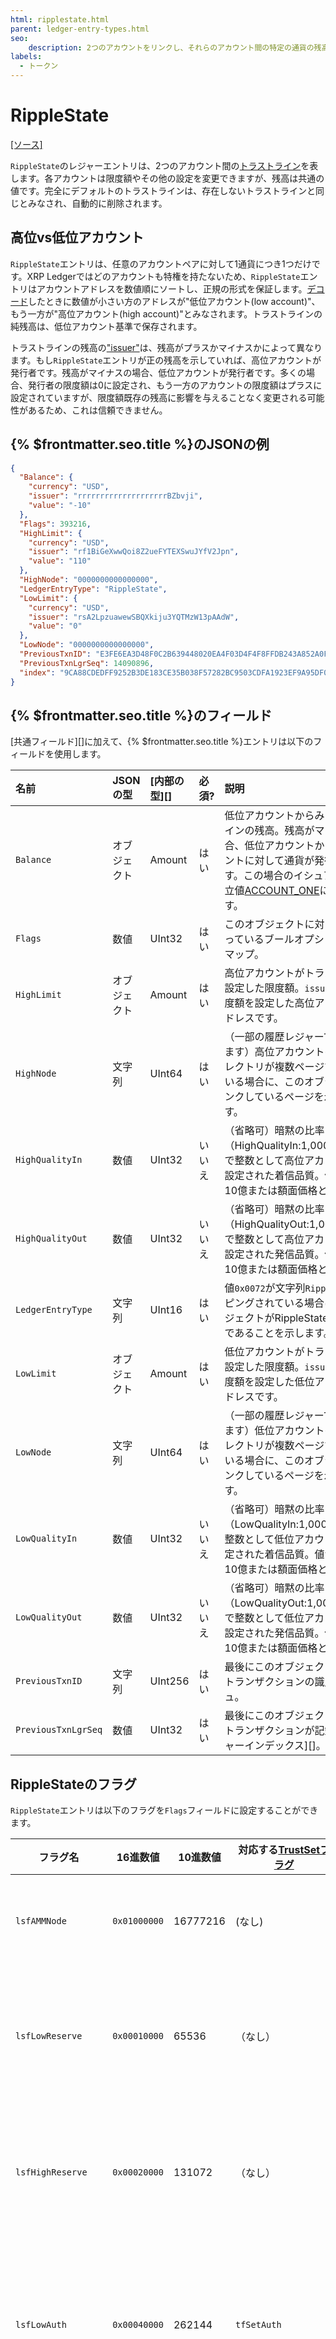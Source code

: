 ```yaml
---
html: ripplestate.html
parent: ledger-entry-types.html
seo:
    description: 2つのアカウントをリンクし、それらのアカウント間の特定の通貨の残高を追跡します。トラストラインのコンセプトは、このオブジェクトタイプを抽象化することです。
labels:
  - トークン
---
```

# RippleState
[[ソース]](https://github.com/XRPLF/rippled/blob/1e01cd34f7a216092ed779f291b43324c167167a/include/xrpl/protocol/detail/ledger_entries.macro#L292-L304 "Source")

`RippleState`のレジャーエントリは、2つのアカウント間の[トラストライン](../../../../concepts/tokens/fungible-tokens/index.md)を表します。各アカウントは限度額やその他の設定を変更できますが、残高は共通の値です。完全にデフォルトのトラストラインは、存在しないトラストラインと同じとみなされ、自動的に削除されます。

## 高位vs低位アカウント

`RippleState`エントリは、任意のアカウントペアに対して1通貨につき1つだけです。XRP Ledgerではどのアカウントも特権を持たないため、`RippleState`エントリはアカウントアドレスを数値順にソートし、正規の形式を保証します。[デコード](../../../../concepts/accounts/addresses.md#アドレスのエンコード)したときに数値が小さい方のアドレスが"低位アカウント(low account)"、もう一方が"高位アカウント(high account)"とみなされます。トラストラインの純残高は、低位アカウント基準で保存されます。

トラストラインの残高の["issuer"](../../../../concepts/tokens/fungible-tokens/index.md)は、残高がプラスかマイナスかによって異なります。もし`RippleState`エントリが正の残高を示していれば、高位アカウントが発行者です。残高がマイナスの場合、低位アカウントが発行者です。多くの場合、発行者の限度額は0に設定され、もう一方のアカウントの限度額はプラスに設定されていますが、限度額既存の残高に影響を与えることなく変更される可能性があるため、これは信頼できません。


## {% $frontmatter.seo.title %}のJSONの例

```json
{
  "Balance": {
    "currency": "USD",
    "issuer": "rrrrrrrrrrrrrrrrrrrrBZbvji",
    "value": "-10"
  },
  "Flags": 393216,
  "HighLimit": {
    "currency": "USD",
    "issuer": "rf1BiGeXwwQoi8Z2ueFYTEXSwuJYfV2Jpn",
    "value": "110"
  },
  "HighNode": "0000000000000000",
  "LedgerEntryType": "RippleState",
  "LowLimit": {
    "currency": "USD",
    "issuer": "rsA2LpzuawewSBQXkiju3YQTMzW13pAAdW",
    "value": "0"
  },
  "LowNode": "0000000000000000",
  "PreviousTxnID": "E3FE6EA3D48F0C2B639448020EA4F03D4F4F8FFDB243A852A0F59177921B4879",
  "PreviousTxnLgrSeq": 14090896,
  "index": "9CA88CDEDFF9252B3DE183CE35B038F57282BC9503CDFA1923EF9A95DF0D6F7B"
}
```

## {% $frontmatter.seo.title %}のフィールド

[共通フィールド][]に加えて、{% $frontmatter.seo.title %}エントリは以下のフィールドを使用します。

| 名前                 | JSONの型   | [内部の型][]  | 必須? | 説明 |
|:--------------------|:-----------|:------------|:------|:----|
| `Balance`           | オブジェクト | Amount      | はい   | 低位アカウントからみたトラストラインの残高。残高がマイナスの場合、低位アカウントから高位アカウントに対して通貨が発行されています。この場合のイシュアーは常に中立値[ACCOUNT_ONE](../../../../concepts/accounts/addresses.md#特別なアドレス)に設定されます。 |
| `Flags`             | 数値        | UInt32      | はい   | このオブジェクトに対して有効になっているブールオプションのビットマップ。 |
| `HighLimit`         | オブジェクト | Amount      | はい   | 高位アカウントがトラストラインに設定した限度額。`issuer`は、この限度額を設定した高位アカウントのアドレスです。 |
| `HighNode`          | 文字列      | UInt64      | はい   | （一部の履歴レジャーでは省略されます）高位アカウントの所有者ディレクトリが複数ページで構成されている場合に、このオブジェクトにリンクしているページを示すヒントです。 |
| `HighQualityIn`     | 数値       | UInt32       | いいえ | （省略可）暗黙の比率（HighQualityIn:1,000,000,000）で整数として高位アカウントにより設定された着信品質。値が0の場合は10億または額面価格と同等です。 |
| `HighQualityOut`    | 数値       | UInt32       | いいえ | （省略可）暗黙の比率（HighQualityOut:1,000,000,000）で整数として高位アカウントにより設定された発信品質。値が0の場合は10億または額面価格と同等です。 |
| `LedgerEntryType`   | 文字列      | UInt16      | はい   | 値`0x0072`が文字列`RippleState`にマッピングされている場合は、このオブジェクトがRippleStateオブジェクトであることを示します。 |
| `LowLimit`          | オブジェクト | Amount      | はい   | 低位アカウントがトラストラインに設定した限度額。`issuer`は、この限度額を設定した低位アカウントのアドレスです。 |
| `LowNode`           | 文字列      | UInt64      | はい   | （一部の履歴レジャーでは省略されます）低位アカウントの所有者ディレクトリが複数ページで構成されている場合に、このオブジェクトにリンクしているページを示すヒントです。 |
| `LowQualityIn`      | 数値       | UInt32       | いいえ | （省略可）暗黙の比率（LowQualityIn:1,000,000,000）で整数として低位アカウントにより設定された着信品質。値が0の場合は10億または額面価格と同等です。 |
| `LowQualityOut`     | 数値       | UInt32       | いいえ | （省略可）暗黙の比率（LowQualityOut:1,000,000,000）で整数として低位アカウントにより設定された発信品質。値が0の場合は10億または額面価格と同等です。 |
| `PreviousTxnID`     | 文字列     | UInt256      | はい   | 最後にこのオブジェクトを変更したトランザクションの識別用ハッシュ。 |
| `PreviousTxnLgrSeq` | 数値       | UInt32       | はい   | 最後にこのオブジェクトを変更したトランザクションが記録された[レジャーインデックス][]。 |

## RippleStateのフラグ

`RippleState`エントリは以下のフラグを`Flags`フィールドに設定することができます。

| フラグ名           | 16進数値       | 10進数値 | 対応する[TrustSetフラグ](../../transactions/types/trustset.md#trustsetのフラグ) | 説明 | 
|-------------------|--------------|----------|-------------|------------------------|
| `lsfAMMNode`      | `0x01000000` | 16777216 | (なし)  | このトラストラインがAMMアカウントに紐づくことを表します。 |
| `lsfLowReserve`   | `0x00010000` | 65536    | （なし） | このRippleStateオブジェクトは[低位アカウント所有者の準備金に資金を供給します](#所有者の準備金への資金供給)。 |
| `lsfHighReserve`  | `0x00020000` | 131072   | （なし） | このRippleStateオブジェクトは[高位アカウント所有者の準備金に資金を供給します](#所有者の準備金への資金供給)。 |
| `lsfLowAuth`      | `0x00040000` | 262144   | `tfSetAuth` | 低位アカウントにより、高位アカウントが低位アカウントのイシュアンスを保有することが承認されています。 |
| `lsfHighAuth`     | `0x00080000` | 524288   | `tfSetAuth` | 高位アカウントにより、低位アカウントが高位アカウントのイシュアンスを保有することが承認されています。 |
| `lsfLowNoRipple`  | `0x00100000` | 1048576  | `tfSetNoRipple` | 低位アカウントで、このトラストラインから、同じアカウントのNoRippleフラグが設定されている他のトラストラインへの[Ripplingが無効化されています](../../../../concepts/tokens/fungible-tokens/rippling.md)。 |
| `lsfHighNoRipple` | `0x00200000` | 2097152   | `tfSetNoRipple` | 高位アカウントで、このトラストラインから、同じアカウントのNoRippleフラグが設定されている他のトラストラインへの[Ripplingが無効化されています](../../../../concepts/tokens/fungible-tokens/rippling.md)。 |
| `lsfLowFreeze`    | `0x00400000` | 4194304  | `tfSetFreeze` | 低位アカウントがトラストラインをフリーズしており、高位アカウントから資産を移動できません。 |
| `lsfHighFreeze`   | `0x00800000` | 8388608  | `tfSetFreeze` | 高位アカウントがトラストラインをフリーズしており、低位アカウントから資産を移動できません。 |
| `lsfLowDeepFreeze` | `0x02000000` | 33554432 |`tfSetLowDeepFreeze` | 低位アカウントがトラストラインをディープフリーズしており、高位アカウントは資産を移動できません。 |
| `lsfHighDeepFreeze` | `0x04000000` | 67108864 | `tfSetHighDeepFreeze` | 高位アカウントがトラストラインをディープフリーズしており、低位アカウントは資産を移動できません。 |

トラストラインによって接続された2つのアカウントは、[TrustSetトランザクション][]を使用して、それぞれの設定を変更することができます。


## {% $frontmatter.seo.title %}の準備金
<a id="contributing-to-the-owner-reserve"></a>

`RippleState`エントリは、接続するアカウントの一方または両方の[所有者準備金](../../../../concepts/accounts/reserves.md#所有者準備金)の対象の1つとしてカウントされます。一般的なケースでは、トークンの所有者は準備金を支払う必要があり、トークンの発行者は準備金を支払いません。

特に、そのアカウントがトラストラインをデフォルト以外の状態に変更した場合、そのエントリはアカウントの準備金にカウントされます。`lsfLowReserve`フラグと`lsfHighReserve`フラグは、どのアカウントが所有者の準備金に責任を持つかを示します。プロトコルはトラストラインを変更すると自動的にこれらのフラグを設定します。

トラストラインのデフォルト以外の状態に反映される値は以下の通りです。

| 高位アカウントに責任がある場合の条件 | 低位アカウントに責任がある場合の条件 |
|-----------------------|----------------------|
| `Balance`がマイナスである（高位アカウントが通貨を保有している） | `Balance`がプラスである（低位アカウントが通貨を保有している） |
| `HighLimit`が`0`ではない | `LowLimit`が`0`ではない |
| `LowQualityIn`が`0`でも`1000000000`でもない | `HighQualityIn`が`0`でも`1000000000`でもない |
| `LowQualityOut`が`0`でも `1000000000`でもない | `HighQualityOut`が`0`でも`1000000000`でもない |
| `lsfHighNoRipple`フラグがデフォルト状態ではない | `lsfLowNoRipple`フラグがデフォルト状態ではない |
| `lsfHighFreeze`フラグが有効である | `lsfLowFreeze`フラグが有効である |

**`lsfLowAuth`**フラグと **`lsfHighAuth`**フラグは無効にできないため、デフォルト状態に不利に作用することはありません。

2つのNoRippleフラグのデフォルト状態は、対応するAccountRootオブジェクトの[lsfDefaultRippleフラグ](accountroot.md#accountrootのフラグ)の状態によって異なります。DefaultRippleが無効の場合（デフォルト）、アカウントのすべてのトラストラインのlsfNoRippleフラグはデフォルトで _有効_ となります。アカウントがDefaultRippleを有効にすると、アカウントのトラストラインのlsfNoRippleフラグはデフォルトで _無効_ となります（Ripplingが有効になります）。

{% admonition type="info" name="注記" %}`rippled`バージョン0.27.3（2015年3月10日）にてDefaultRippleフラグが導入される前は、すべてのトラストラインはデフォルトで両方のNoRippleフラグが無効になっていました（Ripplingは有効）。{% /admonition %}

XRP Ledgerは遅延評価を使用して所有者準備金を計算しています。つまり、アカウントがDefaultRippleフラグを変更してそのすべてのトラストラインのデフォルト状態を変更しても、変更後しばらくの間はアカウントの準備金が同じ状態で維持されます。アカウントがトラストラインを変更すると、プロトコルは個々のトラストラインがデフォルト状態にあるか否かや、所有者準備金への資金供給の必要性を再評価します。

## RippleState IDのフォーマット

RippleStateオブジェクトのIDは、以下の値がこの順序で連結されている[SHA-512ハーフ][]です。

* RippleStateスペースキー（`0x0072`）
* 低位アカウントのAccountID
* 高位アカウントのAccountID
* トラストラインの160ビットの通貨コード

{% raw-partial file="/docs/_snippets/common-links.md" /%}
